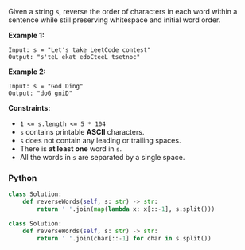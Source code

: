 Given a string  `s`, reverse the order of characters in each word within a sentence while still preserving whitespace and initial word order.

**Example 1:**
```
Input: s = "Let's take LeetCode contest"
Output: "s'teL ekat edoCteeL tsetnoc"
```

**Example 2:**
```
Input: s = "God Ding"
Output: "doG gniD"
```

**Constraints:**

-   `1 <= s.length <= 5 * 104`
-   `s`  contains printable  **ASCII**  characters.
-   `s`  does not contain any leading or trailing spaces.
-   There is  **at least one**  word in  `s`.
-   All the words in  `s`  are separated by a single space.


### Python
```python
class Solution:
    def reverseWords(self, s: str) -> str:
        return ' '.join(map(lambda x: x[::-1], s.split()))
```

```python
class Solution:
    def reverseWords(self, s: str) -> str:
        return ' '.join(char[::-1] for char in s.split())
```
